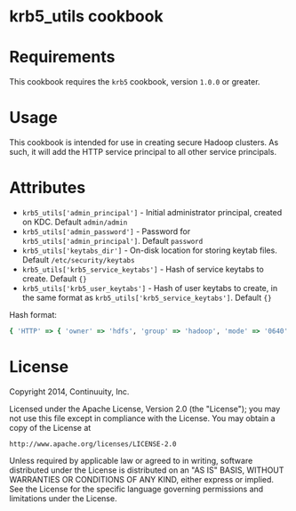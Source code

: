 # krb5_utils cookbook

# Requirements

This cookbook requires the `krb5` cookbook, version `1.0.0` or greater.

# Usage

This cookbook is intended for use in creating secure Hadoop clusters. As such, it will add the HTTP service
principal to all other service principals.

# Attributes

* `krb5_utils['admin_principal']` - Initial administrator principal, created on KDC. Default `admin/admin`
* `krb5_utils['admin_password']` - Password for `krb5_utils['admin_principal']`. Default `password`
* `krb5_utils['keytabs_dir']` - On-disk location for storing keytab files. Default `/etc/security/keytabs`
* `krb5_utils['krb5_service_keytabs']` - Hash of service keytabs to create. Default `{}`
* `krb5_utils['krb5_user_keytabs']` - Hash of user keytabs to create, in the same format as `krb5_utils['krb5_service_keytabs']`. Default `{}`

Hash format:
```ruby
{ 'HTTP' => { 'owner' => 'hdfs', 'group' => 'hadoop', 'mode' => '0640' } }
```

# License

Copyright 2014, Continuuity, Inc.

Licensed under the Apache License, Version 2.0 (the "License");
you may not use this file except in compliance with the License.
You may obtain a copy of the License at

    http://www.apache.org/licenses/LICENSE-2.0

Unless required by applicable law or agreed to in writing, software
distributed under the License is distributed on an "AS IS" BASIS,
WITHOUT WARRANTIES OR CONDITIONS OF ANY KIND, either express or implied.
See the License for the specific language governing permissions and
limitations under the License.
